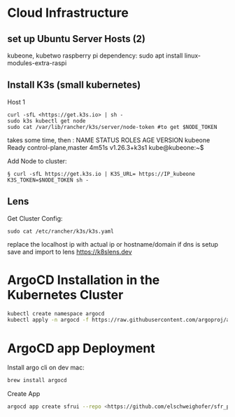# Cloud Infrastructure

## set up Ubuntu Server Hosts (2)

kubeone, kubetwo
raspberry pi dependency:
sudo apt install linux-modules-extra-raspi

## Install K3s (small kubernetes)

Host 1

```
curl -sfL <https://get.k3s.io> | sh -
sudo k3s kubectl get node
sudo cat /var/lib/rancher/k3s/server/node-token #to get $NODE_TOKEN
```

takes some time, then :
NAME      STATUS   ROLES                  AGE     VERSION
kubeone   Ready    control-plane,master   4m51s   v1.26.3+k3s1
kube@kubeone:~$

Add Node to cluster:

```
§ curl -sfL https://get.k3s.io | K3S_URL= https://IP_kubeone K3S_TOKEN=$NODE_TOKEN sh - 
```

## Lens

Get Cluster Config:

```
sudo cat /etc/rancher/k3s/k3s.yaml
```

replace the localhost ip with actual ip or hostname/domain if dns is setup
save and import to lens <https://k8slens.dev>

# ArgoCD Installation in the Kubernetes Cluster

```bash
kubectl create namespace argocd
kubectl apply -n argocd -f https://raw.githubusercontent.com/argoproj/argo-cd/stable/manifests/install.yaml
```

# ArgoCD app Deployment

Install argo cli on dev mac:

```zsh
brew install argocd
```
Create App
```zsh
argocd app create sfrui --repo <https://github.com/elschweighofer/sfr_pi> --path frontend-deplyoment --dest-server <https://kubernetes.default.svc> --dest-namespace default
```

